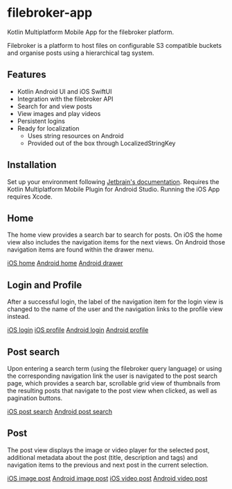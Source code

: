 # filebroker-app
Kotlin Multiplatform Mobile App for the filebroker platform.

Filebroker is a platform to host files on configurable S3 compatible buckets and organise posts using a hierarchical tag system.

## Features
 * Kotlin Android UI and iOS SwiftUI
 * Integration with the filebroker API
 * Search for and view posts
 * View images and play videos
 * Persistent logins
 * Ready for localization
   * Uses string resources on Android
   * Provided out of the box through LocalizedStringKey

## Installation

Set up your environment following [Jetbrain's documentation](https://kotlinlang.org/docs/multiplatform-mobile-setup.html). Requires the Kotlin Multiplatform Mobile Plugin for Android Studio. Running the iOS App requires Xcode.

## Home
The home view provides a search bar to search for posts. On iOS the home view also includes the navigation items for the next views. On Android those navigation items are found within the drawer menu.

[iOS home](screenshots/home_ios.png) [Android home](screenshots/home_android.png) [Android drawer](screenshots/drawer_android.png)

## Login and Profile
After a successful login, the label of the navigation item for the login view is changed to the name of the user and the navigation links to the profile view instead.

[iOS login](screenshots/login_ios.png) [iOS profile](screenshots/profile_ios.png) [Android login](screenshots/login_android.png) [Android profile](screenshots/profile_android.png)

## Post search
Upon entering a search term (using the filebroker query language) or using the corresponding navigation link the user is navigated to the post search page, which provides a search bar, scrollable grid view of thumbnails from the resulting posts that navigate to the post view when clicked, as well as pagination buttons.

[iOS post search](screenshots/posts_ios.png) [Android post search](screenshots/posts_android.png)

## Post
The post view displays the image or video player for the selected post, additional metadata about the post (title, description and tags) and navigation items to the previous and next post in the current selection.

[iOS image post](screenshots/image_post_ios.png) [Android image post](screenshots/image_post_android.png) [iOS video post](screenshots/video_post_ios.png) [Android video post](screenshots/video_post_android.png)
